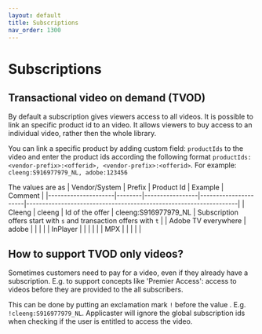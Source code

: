 ```yaml
---
layout: default
title: Subscriptions
nav_order: 1300
---
```


# Subscriptions

## Transactional video on demand (TVOD)
By default a subscription gives viewers access to all videos. It is possible to link an specific product id to an video. It allows viewers to buy access to an individual video, rather then the whole library. 

You can link a specific product by adding custom field: `productIds` to the video and enter the product ids according the following format `productIds: <vendor-prefix>:<offerid>, <vendor-prefix>:<offerid>`. For example: `cleeng:S916977979_NL, adobe:123456`

The values are as 
| Vendor/System       | Prefix | Product Id      | Example              | Comment                                                           |
|---------------------|--------|-----------------|----------------------|-------------------------------------------------------------------|
| Cleeng              | cleeng | Id of the offer | cleeng:S916977979_NL | Subscription offers start with `s` and transaction offers with `t` |
| Adobe TV everywhere | adobe  |                 |                      |                                                                   |
| InPlayer            |        |                 |                      |                                                                   |
| MPX                 |        |                 |                      |                                                                   |

## How to support TVOD only videos?
Sometimes customers need to pay for a video, even if they already have a subscription. E.g. to support concepts like 'Premier Access': access to videos before they are provided to the all subscribers.

This can be done by putting an exclamation mark `!` before the value . E.g. `!cleeng:S916977979_NL`. Applicaster will ignore the global subscription ids when checking if the user is entitled to access the video. 

